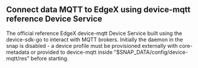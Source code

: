 Connect data MQTT to EdgeX using device-mqtt reference Device Service
---
The official reference EdgeX device-mqtt Device Service built using the device-sdk-go to interact with MQTT brokers. Initially the daemon in the snap is disabled - a device profile must be provisioned externally with core-metadata or provided to device-mqtt inside "$SNAP_DATA/config/device-mqtt/res" before starting.